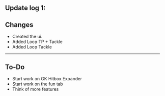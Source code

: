 Update log 1:
----------------------
Changes
----------------------
- Created the ui.
- Added Loop TP + Tackle
- Added Loop Tackle
----------------------
To-Do
----------------------
- Start work on GK Hitbox Expander
- Start work on the fun tab
- Think of more features
